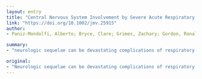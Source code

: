 ```yaml
---
layout: entry
title: "Central Nervous System Involvement by Severe Acute Respiratory Syndrome Coronavirus -2 (SARS-CoV-2)"
link: "https://doi.org/10.1002/jmv.25915"
author:
- Paniz-Mondolfi, Alberto; Bryce, Clare; Grimes, Zachary; Gordon, Ronald E.; Reidy, Jason; Lednicky, John; Sordillo, Emilia Mia; Fowkes, Mary

summary:
- "neurologic sequelae can be devastating complications of respiratory viral infections. We report the presence of virus in neural and capillary endothelial cells in frontal lobe tissue obtained at postmortem examination from a patient infected with Severe Acute Respiratory Syndrome Coronavirus-2. Our observations pave the way to a closer understanding of the pathogenic mechanisms underlying CNS involvement. This article is protected by copyright. All rights reserved."

original:
- "Neurologic sequelae can be devastating complications of respiratory viral infections. We report the presence of virus in neural and capillary endothelial cells in frontal lobe tissue obtained at postmortem examination from a patient infected with Severe Acute Respiratory Syndrome Coronavirus-2. Our observations of virus in neural tissue, in conjunction with clinical correlates of worsening neurologic symptoms, pave the way to a closer understanding of the pathogenic mechanisms underlying CNS involvement. This article is protected by copyright. All rights reserved."
---
```


